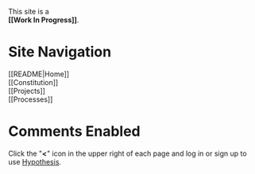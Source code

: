 This site is a  
**[[Work In Progress]]**.

# Site Navigation

[[README|Home]]  
[[Constitution]]  
[[Projects]]  
[[Processes]]  

# Comments Enabled

Click the "**<**" icon in the upper right of each page and log in or sign up to use [Hypothesis](https://hypothes.is/).